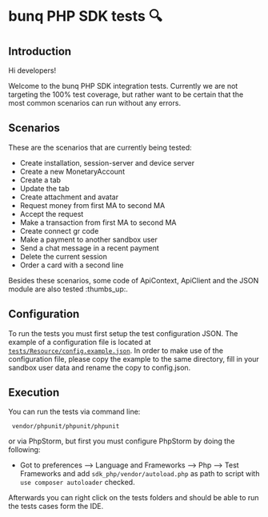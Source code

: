 # bunq PHP SDK tests :mag:

## Introduction
Hi developers!


Welcome to the bunq PHP SDK integration tests. Currently we are not
targeting the 100% test coverage, but rather want to be certain that the most
common scenarios can run without any errors.


## Scenarios 

These are the scenarios that are currently being tested:
* Create installation, session-server and device server
* Create a new MonetaryAccount
* Create a tab
* Update the tab
* Create attachment and avatar
* Request money from first MA to second MA
* Accept the request
* Make a transaction from first MA to second MA
* Create connect gr code
* Make a payment to another sandbox user
* Send a chat message in a recent payment
* Delete the current session
* Order a card with a second line

Besides these scenarios, some code of ApiContext, ApiClient and the JSON module 
are also tested :thumbs_up:.

## Configuration

To run the tests you must first setup the test configuration JSON. The example
of a configuration file is located at [`tests/Resource/config.example.json`](./Resource/config.example.json).
In order to make use of the configuration file, please copy the example to the
same directory, fill in your sandbox user data and rename the copy to config.json.
## Execution

You can run the tests  via command line: 

```
 vendor/phpunit/phpunit/phpunit
```

or via PhpStorm, but first you must configure PhpStorm by doing the following:
* Got to preferences --> Language and Frameworks --> Php --> Test Frameworks and add
`sdk_php/vendor/autoload.php` as path to script with `use composer autoloader` checked.

Afterwards you can right click on the tests folders and should be able to run
the tests cases form the IDE.
